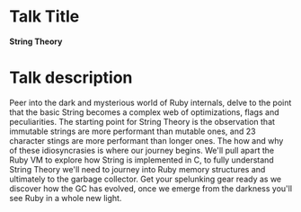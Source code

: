 # Talk Title

**String Theory**

# Talk description

Peer into the dark and mysterious world of Ruby internals, delve to the point that the basic String becomes a complex web of optimizations, flags and peculiarities. The starting point for String Theory is the observation that immutable strings are more performant than mutable ones, and 23 character stings are more performant than longer ones. The how and why of these idiosyncrasies is where our journey begins. We'll pull apart the Ruby VM to explore how String is implemented in C, to fully understand String Theory we'll need to journey into Ruby memory structures and ultimately to the garbage collector. Get your spelunking gear ready as we discover how the GC has evolved, once we emerge from the darkness you'll see Ruby in a whole new light.
